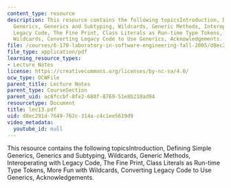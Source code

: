 ```yaml
---
content_type: resource
description: This resource contains the following topicsIntroduction, Defining Simple
  Generics, Generics and Subtyping, Wildcards, Generic Methods, Interoperating with
  Legacy Code, The Fine Print, Class Literals as Run-time Type Tokens, More Fun with
  Wildcards, Converting Legacy Code to Use Generics, Acknowledgements.
file: /courses/6-170-laboratory-in-software-engineering-fall-2005/d8ec291d7649762c314ac4c1ee5619d9_lec13.pdf
file_type: application/pdf
learning_resource_types:
- Lecture Notes
license: https://creativecommons.org/licenses/by-nc-sa/4.0/
ocw_type: OCWFile
parent_title: Lecture Notes
parent_type: CourseSection
parent_uid: ac8fccbf-8fe2-680f-8769-51e8b210ad94
resourcetype: Document
title: lec13.pdf
uid: d8ec291d-7649-762c-314a-c4c1ee5619d9
video_metadata:
  youtube_id: null
---
```

This resource contains the following topicsIntroduction, Defining Simple Generics, Generics and Subtyping, Wildcards, Generic Methods, Interoperating with Legacy Code, The Fine Print, Class Literals as Run-time Type Tokens, More Fun with Wildcards, Converting Legacy Code to Use Generics, Acknowledgements.